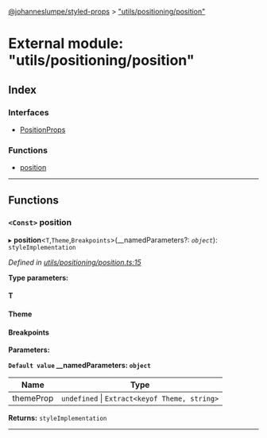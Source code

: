 [@johanneslumpe/styled-props](../README.md) > ["utils/positioning/position"](../modules/_utils_positioning_position_.md)

# External module: "utils/positioning/position"

## Index

### Interfaces

* [PositionProps](../interfaces/_utils_positioning_position_.positionprops.md)

### Functions

* [position](_utils_positioning_position_.md#position)

---

## Functions

<a id="position"></a>

### `<Const>` position

▸ **position**<`T`,`Theme`,`Breakpoints`>(__namedParameters?: *`object`*): `styleImplementation`

*Defined in [utils/positioning/position.ts:15](https://github.com/johanneslumpe/styled-props/blob/8e709f1/src/utils/positioning/position.ts#L15)*

**Type parameters:**

#### T 
#### Theme 
#### Breakpoints 
**Parameters:**

**`Default value` __namedParameters: `object`**

| Name | Type |
| ------ | ------ |
| themeProp | `undefined` \| `Extract<keyof Theme, string>` |

**Returns:** `styleImplementation`

___

